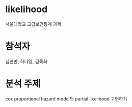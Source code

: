 # likelihood
서울대학교 고급보건통계 과제

# 참석자 
심현만, 하나영, 김득화 

# 분석 주제 
cox proportional hazard model의 partial likelihood 구현하기

# 
